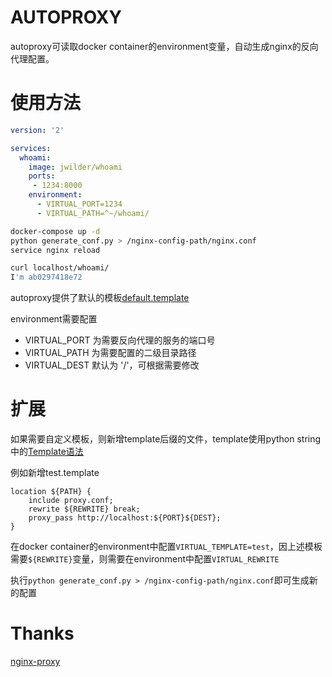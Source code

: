 # AUTOPROXY
autoproxy可读取docker container的environment变量，自动生成nginx的反向代理配置。

# 使用方法
```yaml
version: '2'

services:
  whoami:
    image: jwilder/whoami
    ports:
     - 1234:8000
    environment:
      - VIRTUAL_PORT=1234
      - VIRTUAL_PATH=^~/whoami/
```
```bash
docker-compose up -d
python generate_conf.py > /nginx-config-path/nginx.conf
service nginx reload
```

```bash
curl localhost/whoami/
I'm ab0297418e72
```

autoproxy提供了默认的模板[default.template](default.template)

environment需要配置
- VIRTUAL_PORT 为需要反向代理的服务的端口号
- VIRTUAL_PATH 为需要配置的二级目录路径
- VIRTUAL_DEST 默认为 '/'，可根据需要修改

# 扩展
如果需要自定义模板，则新增template后缀的文件，template使用python string中的[Template语法](https://docs.python.org/3/library/string.html#template-strings)

例如新增test.template
```template
location ${PATH} {
    include proxy.conf;
    rewrite ${REWRITE} break;
    proxy_pass http://localhost:${PORT}${DEST};
}
```
在docker container的environment中配置`VIRTUAL_TEMPLATE=test`，因上述模板需要`${REWRITE}`变量，则需要在environment中配置`VIRTUAL_REWRITE`

执行`python generate_conf.py > /nginx-config-path/nginx.conf`即可生成新的配置

# Thanks
[nginx-proxy](https://github.com/nginx-proxy/nginx-proxy)
